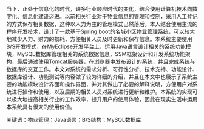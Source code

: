 当下，正处于信息化的时代，许多行业顺应时代的变化，结合使用计算机技术向数字化、信息化建设迈进。以前相关行业对于物业信息的管理和控制，采用人工登记的方式保存相关数据，这种以人力为主的管理模式已然落后。本人结合使用主流的程序开发技术，设计了一款基于Spring boot的名城小区物业管理系统，可以较大地减少人力、财力的损耗，方便相关人员及时更新和保存信息。本系统主要使用B/S开发模式，在MyEclipse开发平台上，运用Java语言设计相关的系统功能模块，MySQL数据库管理相关的系统数据信息，SSM框架设计和开发系统功能架构，最后通过使用Tomcat服务器，在浏览器中发布设计的系统，并且完成系统与数据库的交互工作。本文对系统的需求分析、可行性分析、技术支持、功能设计、数据库设计、功能测试等内容做了较为详细的介绍，并且在本文中也展示了系统主要的功能模块设计界面和操作界面，并对其做出了必要的解释说明，方便用户对系统进行操作和使用，以及后期的相关人员对系统进行更新和维护。本系统的实现可以极大地提高相关行业的工作效率，提升用户的使用体验，因此在现实生活中运用本系统具有很大的使用价值。

关键词：物业管理；Java语言；B/S结构；MySQL数据库

